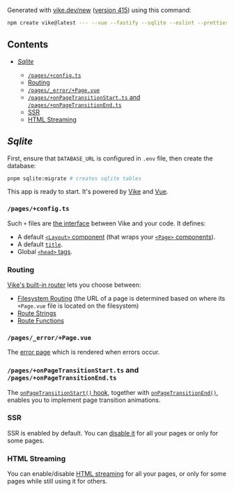 Generated with [vike.dev/new](https://vike.dev/new) ([version 415](https://www.npmjs.com/package/create-vike/v/0.0.415)) using this command:

```sh
npm create vike@latest --- --vue --fastify --sqlite --eslint --prettier
```

## Contents

- [_Sqlite_](#sqlite)

  - [`/pages/+config.ts`](#pagesconfigts)
  - [Routing](#routing)
  - [`/pages/_error/+Page.vue`](#pages_errorpagevue)
  - [`/pages/+onPageTransitionStart.ts` and `/pages/+onPageTransitionEnd.ts`](#pagesonpagetransitionstartts-and-pagesonpagetransitionendts)
  - [SSR](#ssr)
  - [HTML Streaming](#html-streaming)

## _Sqlite_

First, ensure that `DATABASE_URL` is configured in `.env` file, then create the database:

```bash
pnpm sqlite:migrate # creates sqlite tables
```

This app is ready to start. It's powered by [Vike](https://vike.dev) and [Vue](https://vuejs.org/guide/quick-start.html).

### `/pages/+config.ts`

Such `+` files are [the interface](https://vike.dev/config) between Vike and your code. It defines:

- A default [`<Layout>` component](https://vike.dev/Layout) (that wraps your [`<Page>` components](https://vike.dev/Page)).
- A default [`title`](https://vike.dev/title).
- Global [`<head>` tags](https://vike.dev/head-tags).

### Routing

[Vike's built-in router](https://vike.dev/routing) lets you choose between:

- [Filesystem Routing](https://vike.dev/filesystem-routing) (the URL of a page is determined based on where its `+Page.vue` file is located on the filesystem)
- [Route Strings](https://vike.dev/route-string)
- [Route Functions](https://vike.dev/route-function)

### `/pages/_error/+Page.vue`

The [error page](https://vike.dev/error-page) which is rendered when errors occur.

### `/pages/+onPageTransitionStart.ts` and `/pages/+onPageTransitionEnd.ts`

The [`onPageTransitionStart()` hook](https://vike.dev/onPageTransitionStart), together with [`onPageTransitionEnd()`](https://vike.dev/onPageTransitionEnd), enables you to implement page transition animations.

### SSR

SSR is enabled by default. You can [disable it](https://vike.dev/ssr) for all your pages or only for some pages.

### HTML Streaming

You can enable/disable [HTML streaming](https://vike.dev/stream) for all your pages, or only for some pages while still using it for others.
